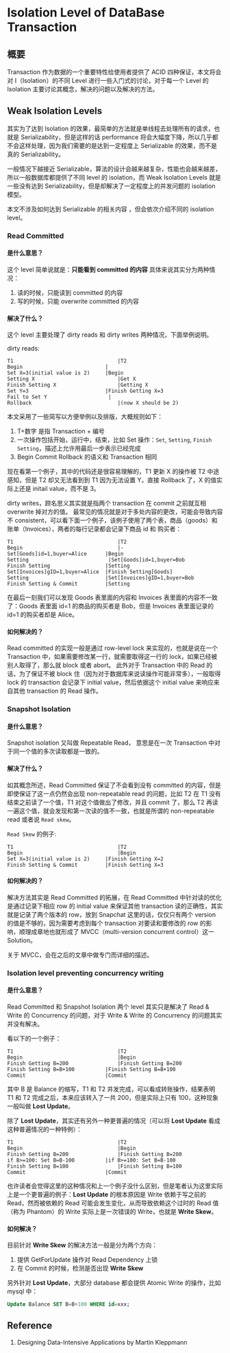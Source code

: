 # Isolation Level of DataBase Transaction
## 概要
Transaction 作为数据的一个重要特性给使用者提供了 ACID 四种保证，本文将会对 I（Isolation）的不同 Level 进行一些入门式的讨论，对于每一个 Level 的 Isolation 主要讨论其概念，解决的问题以及解决的方法。

## Weak Isolation Levels
其实为了达到 Isolation 的效果，最简单的方法就是单线程去处理所有的请求，也就是 Serializability，但是这样的话 performance 将会大幅度下降，所以几乎都不会这样处理，因为我们需要的是达到一定程度上 Serializable 的效果，而不是真的 Serializability。

一般情况下越接近 Serializable，算法的设计会越来越复杂，性能也会越来越差，所以一般数据库都提供了不同 level 的 isolation，而 Weak Isolation Levels 就是一些没有达到 Serializability，但是却解决了一定程度上的并发问题的 isolation 模型。

本文不涉及如何达到 Serializable 的相关内容 ，但会依次介绍不同的 isolation level。

### Read Committed
#### 是什么意思？
这个 level 简单说就是：**只能看到 committed 的内容**
具体来说其实分为两种情况：
1. 读的时候，只能读到 committed 的内容
2. 写的时候，只能 overwrite committed 的内容

#### 解决了什么？
这个 level 主要处理了 dirty reads 和 dirty writes 两种情况，下面举例说明。

dirty reads:
```
T1									|T2
Begin      						|
Set X=3(initial value is 2)		|Begin
Setting X							|Get X
Finish Setting X					|Getting X
Set Y=3							|Finish Getting X=3
Fail to Set Y                    |
Rollback						    |(now X should be 2)
```

本文采用了一些简写以方便举例以及排版，大概规则如下：
1. T+数字 是指 Transaction + 编号
2. 一次操作包括开始，运行中，结束，比如 Set 操作：`Set`, `Setting`, `Finish Setting`，描述上允许用最后一步表示已经完成
3. Begin Commit Rollback 的语义和 Transaction 相同

现在看第一个例子，其中的代码还是很容易理解的，T1 更新 X 的操作被 T2 中途感知，但是 T2 却又无法看到到 T1 因为无法设置 Y，直接 Rollback 了，X 的值实际上还是 initail value，而不是 3。

dirty writes，顾名思义其实就是指两个 transaction 在 commit 之前就互相 overwrite 掉对方的值。
最常见的情况就是对于多处内容的更改，可能会导致内容不 consistent，可以看下面一个例子，该例子使用了两个表，商品（goods）和账单（Invoices），两者的每行记录都会记录下商品 id 和 购买者：

```
T1									|T2
Begin								|-
Set[Goods]id=1,buyer=Alice		|Begin
Setting                          |Set[Goods]id=1,buyer=Bob
Finish Setting					|Setting
Set[Invoices]gID=1,buyer=Alice	|Finish Setting[Goods]
Setting							|Set[Invoices]gID=1,buyer=Bob
Finish Setting & Commit			|Setting
```

在最后一刻我们可以发现 Goods 表里面的内容和 Invoices 表里面的内容不一致了：Goods 表里面 id=1 的商品的购买者是 Bob，但是 Invoices 表里面记录的 id=1 的购买者却是 Alice。

#### 如何解决的？
Read committed 的实现一般是通过 row-level lock 来实现的，也就是说在一个 Transaction 中，如果需要修改某一行，就需要取得这一行的 lock，如果已经被别人取得了，那么就 block 或者 abort。
此外对于 Transaction 中的 Read 的话，为了保证不被 block 住（因为对于数据库来说读操作可能非常多），一般取得 lock 的 transaction 会记录下 initial value，然后依据这个 initial value 来响应来自其他 transaction 的 Read 操作。

### Snapshot Isolation
#### 是什么意思？
Snapshot isolation 又叫做 Repeatable Read， 意思是在一次 Transaction 中对于同一个值的多次读取都是一致的。 
#### 解决了什么？
如其概念所述，Read Committed 保证了不会看到没有 committed 的内容，但是即使保证了这一点仍然会出现 non-repeatable read 的问题，比如 T2 在 T1 没有结束之前读了一个值，T1 对这个值做出了修改，并且 commit 了，那么 T2 再读一遍这个值，就会发现和第一次读的值不一致，也就是所谓的 non-repeatable read 或者说 `Read skew`。

`Read Skew` 的例子:
```
T1									|T2
Begin								|Begin
Set X=3(initial value is 2)		|Finish Getting X=2
Finish Setting & Commit			|Finish Getting X=3
```

#### 如何解决的？
解决方法其实是 Read Committed 的拓展，在 Read Committed 中针对读的优化是通过记录下相应 row 的 initial value 来保证其他 transaction 读的正确性，其实就是记录了两个版本的 row，放到 Snapchat 这里的话，仅仅只有两个 version 的值是不够的，因为需要考虑到每个 transaction 对要读和要修改的 row 的影响，顺理成章地也就形成了 MVCC（multi-version concurrent control）这一 Solution。

关于 MVCC，会在之后的文章中做专门而详细的描述。

### Isolation level preventing concurrency writing
#### 是什么意思？
Read Committed 和 Snapshot Isolation 两个 level 其实只是解决了 Read & Write 的 Concurrency 的问题，对于 Write & Write 的 Concurrency 的问题其实并没有解决。

看以下的一个例子：
```
T1									|T2
Begin								|Begin
Finish Getting B=200				|Finish Getting B=200
Finish Setting B=B+100			|Finish Setting B=B+100
Commit							|Commit
```

其中 B 是 Balance 的缩写，T1 和 T2 并发完成，可以看成转账操作，结果表明 T1 和 T2 完成之后，本来应该转入了一共 200，但是实际上只有 100，这种现象一般叫做 **Lost Update**。

除了 **Lost Update**，其实还有另外一种更普遍的情况（可以将 **Lost Update** 看成这种普遍情况的一种特例）：
```
T1									|T2
Begin								|Begin
Finish Getting B=200				|Finish Getting B=200
if B>=100: Set B=B-100			|if B>=100: Set B=B-100
Finish Setting B=100				|Finish Setting B=100
Commit							|Commit
```

也许读者会觉得这里的这种情况和上一个例子没什么区别，但是笔者认为这里实际上是一个更普遍的例子：**Lost Update** 的根本原因是 Write 依赖于写之前的 Read，然而被依赖的 Read 可能会发生变化，从而导致依赖这个过时的 Read 值（称为 Phantom）的 Write 实际上是一次错误的 Write，也就是 **Write Skew**。

#### 如何解决？
目前针对 **Write Skew** 的解决方法一般是分为两个方向：
1. 提供 GetForUpdate 操作对 Read Dependency 上锁
2. 在 Commit 的时候，检测是否出现 **Write Skew**

另外针对 **Lost Update**，大部分 database 都会提供 Atomic Write 的操作，比如 mysql 中：
```sql
Update Balance SET B=B+100 WHERE id=xxx;
```

## Reference
1. Designing Data-Intensive Applications by Martin Kleppmann

